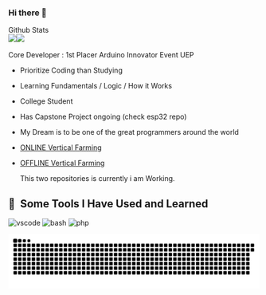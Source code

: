 ### Hi there 👋

<!--
**sencin/sencin** is a ✨ _special_ ✨ repository because its `README.md` (this file) appears on your GitHub profile.

Here are some ideas to get you started:

- 🔭 I’m currently working on ...
- 🌱 I’m currently learning ...
- 👯 I’m looking to collaborate on ...
- 🤔 I’m looking for help with ...
- 💬 Ask me about ...
- 📫 How to reach me: ...
- 😄 Pronouns: ...
- ⚡ Fun fact: ...
-->

<summary> Github Stats </summary>
<img align="left" src="https://github-readme-stats-mu-ten-12.vercel.app/api?username=sencin&show_icons=true&hide_border=true"/>



<a href="https://www.instagram.com/thepiyushmalhotra/">
  <img height="50" src="https://user-images.githubusercontent.com/46517096/166974368-9798f39f-1f46-499c-b14e-81f0a3f83a06.png"/>
</a>

Core Developer : 1st Placer Arduino Innovator Event UEP
*  Prioritize Coding than Studying
*  Learning Fundamentals / Logic / How it Works
*  College Student
*  Has Capstone Project ongoing (check esp32 repo)

* My Dream is to be one of the great programmers around the world

* [ONLINE Vertical Farming](https://github.com/sencin/VFSystem)
* [OFFLINE Vertical Farming](https://github.com/sencin/vertical_farming_esp32)

  This two repositories is currently i am Working.


<h2> 🚀 &nbsp;Some Tools I Have Used and Learned</h2>
<p align="left">
<img src="https://cdn.jsdelivr.net/gh/devicons/devicon/icons/vscode/vscode-original.svg" alt="vscode" width="45" height="45"/>
<img src="https://cdn.jsdelivr.net/gh/devicons/devicon/icons/bash/bash-original.svg" alt="bash" width="45" height="45"/>
<img src="https://cdn.jsdelivr.net/gh/devicons/devicon/icons/php/php-original.svg" alt="php" width="45" height="45"/>
</p>




![Snake animation](https://github.com/sencin/sencin/blob/output/github-contribution-grid-snake.svg)



